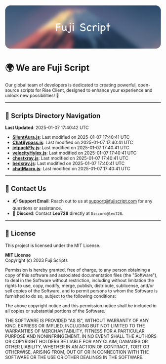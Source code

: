 ![Banner](.github/b.webp)

# 🌍 **We are Fuji Script**

Our global team of developers is dedicated to creating powerful, open-source scripts for Rise Client, designed to enhance your experience and unlock new possibilities! 🌟

---
<!-- SCRIPTS_NAVIGATION_START -->
## 📂 **Scripts Directory Navigation**

**Last Updated**: 2025-01-07 17:40:42 UTC

- **[SilentAura.js](scripts/SilentAura.js)**: Last modified on 2025-01-07 17:40:41 UTC
- **[ChatBypass.js](scripts/ChatBypass.js)**: Last modified on 2025-01-07 17:40:41 UTC
- **[jetpackFly.js](scripts/jetpackFly.js)**: Last modified on 2025-01-07 17:40:41 UTC
- **[velocityHylex.js](scripts/velocityHylex.js)**: Last modified on 2025-01-07 17:40:41 UTC
- **[chestxray.js](scripts/chestxray.js)**: Last modified on 2025-01-07 17:40:41 UTC
- **[bedxray.js](scripts/bedxray.js)**: Last modified on 2025-01-07 17:40:41 UTC
- **[chatMacro.js](scripts/chatMacro.js)**: Last modified on 2025-01-07 17:40:41 UTC

<!-- SCRIPTS_NAVIGATION_END -->

---

## 💬 **Contact Us**  
- 📬 **Support Email**: Reach out to us at [support@fujiscript.com](mailto:support@fujiscript.com) for any questions or assistance.  
- 💬 **Discord**: Contact **Leo728** directly at `Discord@leo728`.

---

## 📜 **License**

This project is licensed under the MIT License.  

**MIT License**  
Copyright (c) 2023 Fuji Scripts  

Permission is hereby granted, free of charge, to any person obtaining a copy of this software and associated documentation files (the "Software"), to deal in the Software without restriction, including without limitation the rights to use, copy, modify, merge, publish, distribute, sublicense, and/or sell copies of the Software, and to permit persons to whom the Software is furnished to do so, subject to the following conditions:  

The above copyright notice and this permission notice shall be included in all copies or substantial portions of the Software.  

THE SOFTWARE IS PROVIDED "AS IS", WITHOUT WARRANTY OF ANY KIND, EXPRESS OR IMPLIED, INCLUDING BUT NOT LIMITED TO THE WARRANTIES OF MERCHANTABILITY, FITNESS FOR A PARTICULAR PURPOSE AND NONINFRINGEMENT. IN NO EVENT SHALL THE AUTHORS OR COPYRIGHT HOLDERS BE LIABLE FOR ANY CLAIM, DAMAGES OR OTHER LIABILITY, WHETHER IN AN ACTION OF CONTRACT, TORT OR OTHERWISE, ARISING FROM, OUT OF OR IN CONNECTION WITH THE SOFTWARE OR THE USE OR OTHER DEALINGS IN THE SOFTWARE.  
